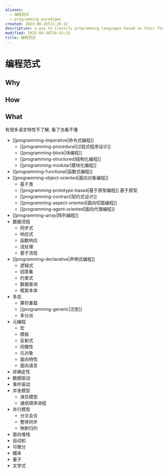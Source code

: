 ```yaml
---
aliases:
  - 编程范式
  - programming paradigms
created: 2023-08-26T21:26:22
description: a way to classify programming languages based on their features
modified: 2025-08-30T20:43:25
title: 编程范式
---
```


# 编程范式

## Why

## How

## What

有很多语言特性不了解, 看了也看不懂

- [[programming-imperative|命令式编程]]
    - [[programming-procedural|过程式程序设计]]
    - [[programming-block|块编程]]
    - [[programming-structured|结构化编程]]
    - [[programming-modular|模块化编程]]
- [[programming-functional|函数式编程]]
- [[programming-object-oriented|面向对象编程]]
    - 基于类
    - [[programming-prototype-based|基于原型编程]] 基于原型
    - [[programming-contract|契约式设计]]
    - [[programming-aspect-oriented|面向切面编程]]
    - [[programming-agent-oriented|面向代理编程]]
- [[programming-array|阵列编程]]
- 数据流程
    - 同步式
    - 响应式
    - 函数响应
    - 流处理
    - 基于流程
- [[programming-declarative|声明式编程]]
    - 逻辑式
    - 回答集
    - 约束式
    - 数据查询
    - 框架本体
- 多态
    - 算符重载
    - [[programming-generic|泛型]]
    - 多分派
- 元编程
    - 宏
    - 模板
    - 反射式
    - 同像性
    - 元对象
    - 面向特性
    - 面向语言
- 非确定性
- 数据驱动
- 事件驱动
- 并发模型
    - 演员模型
    - 通信顺序进程
- 并行模型
    - 分叉会合
    - 整体同步
    - 映射归约
- 面向堆栈
- 自动机
- 可微分
- 概率
- 量子
- 文学式
